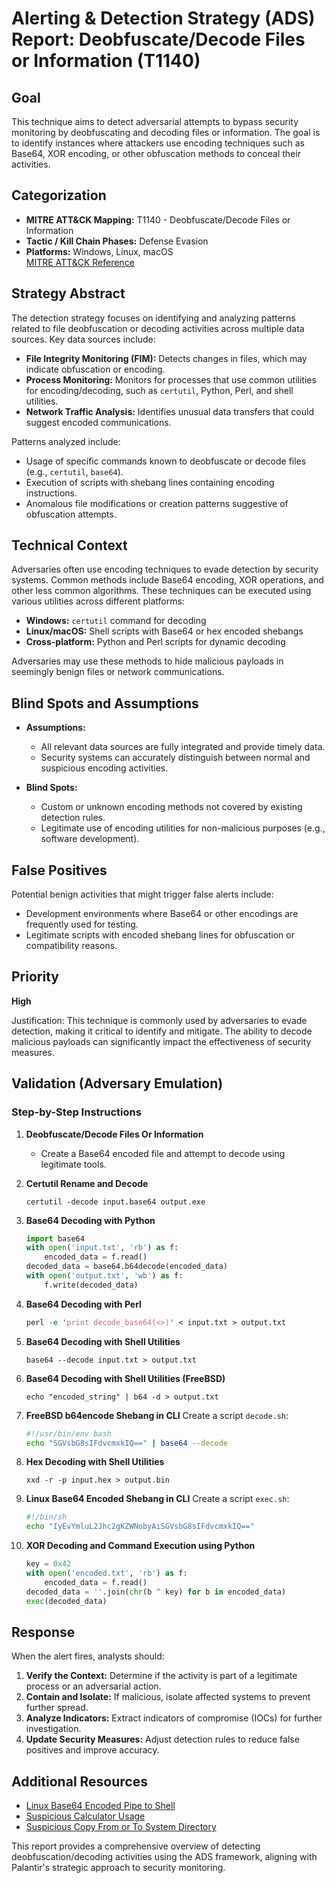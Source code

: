 # Alerting & Detection Strategy (ADS) Report: Deobfuscate/Decode Files or Information (T1140)

## Goal
This technique aims to detect adversarial attempts to bypass security monitoring by deobfuscating and decoding files or information. The goal is to identify instances where attackers use encoding techniques such as Base64, XOR encoding, or other obfuscation methods to conceal their activities.

## Categorization

- **MITRE ATT&CK Mapping:** T1140 - Deobfuscate/Decode Files or Information
- **Tactic / Kill Chain Phases:** Defense Evasion
- **Platforms:** Windows, Linux, macOS  
  [MITRE ATT&CK Reference](https://attack.mitre.org/techniques/T1140)

## Strategy Abstract

The detection strategy focuses on identifying and analyzing patterns related to file deobfuscation or decoding activities across multiple data sources. Key data sources include:

- **File Integrity Monitoring (FIM):** Detects changes in files, which may indicate obfuscation or encoding.
- **Process Monitoring:** Monitors for processes that use common utilities for encoding/decoding, such as `certutil`, Python, Perl, and shell utilities.
- **Network Traffic Analysis:** Identifies unusual data transfers that could suggest encoded communications.

Patterns analyzed include:

- Usage of specific commands known to deobfuscate or decode files (e.g., `certutil`, `base64`).
- Execution of scripts with shebang lines containing encoding instructions.
- Anomalous file modifications or creation patterns suggestive of obfuscation attempts.

## Technical Context

Adversaries often use encoding techniques to evade detection by security systems. Common methods include Base64 encoding, XOR operations, and other less common algorithms. These techniques can be executed using various utilities across different platforms:

- **Windows:** `certutil` command for decoding
- **Linux/macOS:** Shell scripts with Base64 or hex encoded shebangs
- **Cross-platform:** Python and Perl scripts for dynamic decoding

Adversaries may use these methods to hide malicious payloads in seemingly benign files or network communications.

## Blind Spots and Assumptions

- **Assumptions:**
  - All relevant data sources are fully integrated and provide timely data.
  - Security systems can accurately distinguish between normal and suspicious encoding activities.

- **Blind Spots:**
  - Custom or unknown encoding methods not covered by existing detection rules.
  - Legitimate use of encoding utilities for non-malicious purposes (e.g., software development).

## False Positives

Potential benign activities that might trigger false alerts include:

- Development environments where Base64 or other encodings are frequently used for testing.
- Legitimate scripts with encoded shebang lines for obfuscation or compatibility reasons.

## Priority
**High**

Justification: This technique is commonly used by adversaries to evade detection, making it critical to identify and mitigate. The ability to decode malicious payloads can significantly impact the effectiveness of security measures.

## Validation (Adversary Emulation)

### Step-by-Step Instructions

1. **Deobfuscate/Decode Files Or Information**
   - Create a Base64 encoded file and attempt to decode using legitimate tools.

2. **Certutil Rename and Decode**
   ```shell
   certutil -decode input.base64 output.exe
   ```

3. **Base64 Decoding with Python**
   ```python
   import base64
   with open('input.txt', 'rb') as f:
       encoded_data = f.read()
   decoded_data = base64.b64decode(encoded_data)
   with open('output.txt', 'wb') as f:
       f.write(decoded_data)
   ```

4. **Base64 Decoding with Perl**
   ```perl
   perl -e 'print decode_base64(<>)' < input.txt > output.txt
   ```

5. **Base64 Decoding with Shell Utilities**
   ```shell
   base64 --decode input.txt > output.txt
   ```

6. **Base64 Decoding with Shell Utilities (FreeBSD)**
   ```shell
   echo "encoded_string" | b64 -d > output.txt
   ```

7. **FreeBSD b64encode Shebang in CLI**
   Create a script `decode.sh`:
   ```bash
   #!/usr/bin/env bash
   echo "SGVsbG8sIFdvcmxkIQ==" | base64 --decode
   ```

8. **Hex Decoding with Shell Utilities**
   ```shell
   xxd -r -p input.hex > output.bin
   ```

9. **Linux Base64 Encoded Shebang in CLI**
   Create a script `exec.sh`:
   ```bash
   #!/bin/sh
   echo "IyEvYmluL2Jhc2gKZWNobyAiSGVsbG8sIFdvcmxkIQ=="
   ```

10. **XOR Decoding and Command Execution using Python**
    ```python
    key = 0x42
    with open('encoded.txt', 'rb') as f:
        encoded_data = f.read()
    decoded_data = ''.join(chr(b ^ key) for b in encoded_data)
    exec(decoded_data)
    ```

## Response

When the alert fires, analysts should:

1. **Verify the Context:** Determine if the activity is part of a legitimate process or an adversarial action.
2. **Contain and Isolate:** If malicious, isolate affected systems to prevent further spread.
3. **Analyze Indicators:** Extract indicators of compromise (IOCs) for further investigation.
4. **Update Security Measures:** Adjust detection rules to reduce false positives and improve accuracy.

## Additional Resources

- [Linux Base64 Encoded Pipe to Shell](#)
- [Suspicious Calculator Usage](#)
- [Suspicious Copy From or To System Directory](#)

This report provides a comprehensive overview of detecting deobfuscation/decoding activities using the ADS framework, aligning with Palantir's strategic approach to security monitoring.